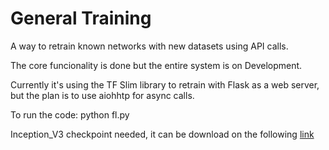 # General Training

A way to retrain known networks with new datasets using API calls.

The core funcionality is done but the entire system is on Development.

Currently it's using the TF Slim library to retrain with Flask as a web server, but the plan is to use aiohhtp for async calls.

To run the code: python fl.py

Inception_V3 checkpoint needed, it can be download on the following [link](http://download.tensorflow.org/models/inception_v3_2016_08_28.tar.gz)
